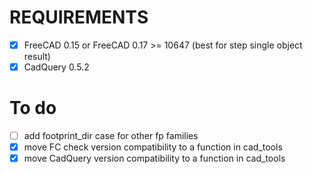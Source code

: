 # REQUIREMENTS
- [x] FreeCAD 0.15 or FreeCAD 0.17 >= 10647 (best for step single object result)
- [x] CadQuery 0.5.2 

# To do
- [ ] add footprint_dir case for other fp families
- [x] move FC check version compatibility to a function in cad_tools
- [x] move CadQuery version compatibility to a function in cad_tools